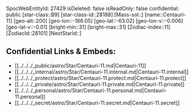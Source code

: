 ﻿---
location: [-63.02,-186.05,200]
type: Star
tags:
- astro/Star

---
SpocWebEntityId: 27429
isDeleted: false
isReadOnly: false
confidential: public
[star-class::B9]
[star-class-id::28188]
[Mass-sol::]
[name::Centauri-11]
[geo-alt::200]
[geo-lon::-186.05]
[geo-lat::-63.02]
[geo-lon-v::-0.006]
[geo-lat-v::-0.01]
[bright-min::31]
[bright-max::31]
[Zodiac-index::11]
[ZodiacId::28101]
[NextStarId::]



## Confidential Links & Embeds: 
- [[../../../_public/astro/Star/Centauri-11.md|Centauri-11]] 
- [[../../../_internal/astro/Star/Centauri-11.internal.md|Centauri-11.internal]] 
- [[../../../_protect/astro/Star/Centauri-11.protect.md|Centauri-11.protect]] 
- [[../../../_private/astro/Star/Centauri-11.private.md|Centauri-11.private]] 
- [[../../../_personal/astro/Star/Centauri-11.personal.md|Centauri-11.personal]] 
- [[../../../_secret/astro/Star/Centauri-11.secret.md|Centauri-11.secret]]

